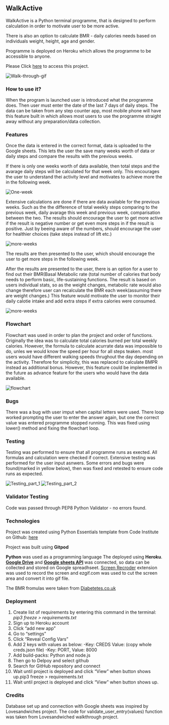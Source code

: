 
## WalkActive

WalkActive is a Python terminal programme, that is designed to perform calculation in order to motivate user to be more active. 

There is also an option to calculate BMR - daily calories needs based on individuals weight, height, age and gender. 

Programme is deployed on Heroku which allows the programme to be accessible to anyone. 

Please Click [here](https://walk-active.onrender.com/) to access this project.

![Walk-through-gif](https://github.com/lauraz-15/walk-active/blob/main/assets/readme_images/walk-active.gif)

### How to use it?

When the program is launched user is introduced what the programme does. 
Then user must enter the date of the last 7 days of daily steps. 
The data can be taken from any step counter app, most mobile phone will have this feature built in which allows most users to use the programme straight away without any preparation/data collection. 


### Features


Once the data is entered in the correct format, data is uploaded to the Google sheets.
This lets the user the save many weeks worth of data or daily steps and compare the results with the previous weeks. 

If there is only one weeks worth of data available, then total steps and the avarage daily steps will be calculated for that week only. This encourages the user to understand thei activity level and motivates to achieve more the in the following week.

![One-week](https://github.com/lauraz-15/walk-active/blob/main/assets/readme_images/one-week.png)

Extensive calculations are done if there are data available for the previous weeks. 
Such as the the difference of total weekly steps comparing to the previous week, daily avarage this week and previous week, comparisation between the two. The results should encourage the user to get more active if the result is negative number or get even more steps in if the result is positive. Just by beeing aware of the numbers, should encourage the user for healthier choices (take steps instead of lift etc.)

![more-weeks](https://github.com/lauraz-15/walk-active/blob/main/assets/readme_images/more-weeks.png)

The results are then presented to the user, which should encourage the user to get more steps in the following week.

After the results are presented to the user, there is an option for a user to find out their BMR(Basal Metabolic rate (total number of calories that body needs to perform basic, life-sustaining functions. The result is based on users individual stats, so as the weight changes, metabolic rate would also change therefore user can recalculate the BMR each week(assuming there are weight changes.)
This feature would motivate the user to monitor their daily calotie intake and add extra steps if extra calories were consumed.

![more-weeks](https://github.com/lauraz-15/walk-active/blob/main/assets/readme_images/bmr.png)

### Flowchart

Flowchart was used in order to plan the project and order of functions.
Originally the idea was to calculate total calories burned per total weekly calories. However, the formula to calculate acurrate data was impossible to do, unles we would know the speed per hour for all steps teaken. most users would have different walking speeds thrughout the day depending on the activity.
Therefore for simplicity, this was replaced to calculate BMPR instead as additional bonus. 
However, this feature could be implemented in the future as advance feature for the users who would have the data available.

![flowchart](https://github.com/lauraz-15/walk-active/blob/main/assets/readme_images/flow-chart.png)

### Bugs

There was a bug with user imput when capital letters were used. There loop worked prompting the user to enter the answer again, but one the correct value was entered programme stopped running. This was fixed using lower() method and fixing the flowchart loop.

### Testing

Testing was performed to ensure that all programme runs as exected. All formulas and calculation were checked if correct. 
Extensive testing was performed for the user input asnwers. Some errors and bugs were found(marked in yellow below), then was fixed and retested to ensure code runs as expected. 

![Testing_part_1](https://github.com/lauraz-15/walk-active/blob/main/assets/readme_images/testing_part_!.png)
![Testing_part_2](https://github.com/lauraz-15/walk-active/blob/main/assets/readme_images/testing_part_2.png)

### Validator Testing

Code was passed through PEP8 Python Validator - no errors found.

### Technologies

Project was created using Python Essentials template from Code Institute on Github:
[here](https://github.com/Code-Institute-Org/python-essentials-template) 

Project was built using **Gitpod**

**Python** was used as a programming language
The deployed using **Heroku**.
[**Google Drive**](https://drive.google.com/) and [**Google sheets API**](https://developers.google.com/sheets/api) 
was connected, so data can be collected and stored on Google spreadhseet.
[Screen Recroder](https://chrome.google.com/webstore/detail/screen-recorder/hniebljpgcogalllopnjokppmgbhaden?hl=en) extension was used to record the screen and ezgif.com was used to cut the screen area and convert it into gif file.

The BMR fromulas were taken from [Diabetetes.co.uk](https://www.diabetes.co.uk/bmr-calculator.html)

### Deployment

1. Create list of requirements by entering this command in the terminal: 
*pip3 freeze > requirements.txt*
2. Sign up to Heroku account
3. Click “add new app”
4. Go to “settings”
5. Click “Reveal Config Vars”
5. Add 2 keys with values as below:
	-Key: CREDS Value: (copy whole creds.json file)
	-Key: PORT, Value: 8000
6. Add build-packs: Python and node.js
7. Then go to Delpoy and select github
8. Search for GitHub repository and connect
9. Wait until project is deployed and click “View” when button shows up.pip3 freeze > requirements.txt 
10. Wait until project is deployed and click “View” when button shows up.

### Credits

Database set up and connection with Google sheets was inspired by Lovesandwiches project.
The code for validate_user_entry(values) function was taken from Lovesandwiched walkthrough project.